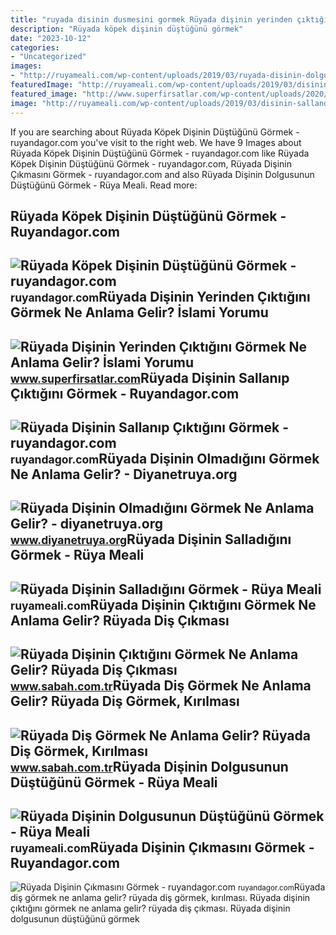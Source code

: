 ```yaml
---
title: "ruyada disinin dusmesini gormek Rüyada dişinin yerinden çıktığını görmek ne anlama gelir? i̇slami yorumu"
description: "Rüyada köpek dişinin düştüğünü görmek"
date: "2023-10-12"
categories:
- "Uncategorized"
images:
- "http://ruyameali.com/wp-content/uploads/2019/03/ruyada-disinin-dolgusunun-dustugunu-gormek-768x512.jpg"
featuredImage: "http://ruyameali.com/wp-content/uploads/2019/03/disinin-sallandigini-gormek-1140x760.jpg"
featured_image: "http://www.superfirsatlar.com/wp-content/uploads/2020/09/ruyada-dis-dusmesi-1024x576.jpg"
image: "http://ruyameali.com/wp-content/uploads/2019/03/disinin-sallandigini-gormek-1140x760.jpg"
---
```


If you are searching about Rüyada Köpek Dişinin Düştüğünü Görmek - ruyandagor.com you've visit to the right web. We have 9 Images about Rüyada Köpek Dişinin Düştüğünü Görmek - ruyandagor.com like Rüyada Köpek Dişinin Düştüğünü Görmek - ruyandagor.com, Rüyada Dişinin Çıkmasını Görmek - ruyandagor.com and also Rüyada Dişinin Dolgusunun Düştüğünü Görmek - Rüya Meali. Read more:

Rüyada Köpek Dişinin Düştüğünü Görmek - Ruyandagor.com
------------------------------------------------------

 ![Rüyada Köpek Dişinin Düştüğünü Görmek - ruyandagor.com](https://images.ruyandagor.com/2017/04/kopek-disinin-dustugunu-gormek-1535.jpg) <small>ruyandagor.com</small>Rüyada Dişinin Yerinden Çıktığını Görmek Ne Anlama Gelir? İslami Yorumu
-----------------------------------------------------------------------

 ![Rüyada Dişinin Yerinden Çıktığını Görmek Ne Anlama Gelir? İslami Yorumu](http://www.superfirsatlar.com/wp-content/uploads/2020/09/ruyada-dis-dusmesi-1024x576.jpg) <small>www.superfirsatlar.com</small>Rüyada Dişinin Sallanıp Çıktığını Görmek - Ruyandagor.com
---------------------------------------------------------

 ![Rüyada Dişinin Sallanıp Çıktığını Görmek - ruyandagor.com](https://images.ruyandagor.com/2017/04/disinin-sallanip-ciktigini-gormek-1854.jpg) <small>ruyandagor.com</small>Rüyada Dişinin Olmadığını Görmek Ne Anlama Gelir? - Diyanetruya.org
-------------------------------------------------------------------

 ![Rüyada Dişinin Olmadığını Görmek Ne Anlama Gelir? - diyanetruya.org](https://www.diyanetruya.org/wp-content/uploads/2023/07/Ruyada-Disinin-Olmadigini-Gormek-Ne-Anlama-Gelir.jpg) <small>www.diyanetruya.org</small>Rüyada Dişinin Salladığını Görmek - Rüya Meali
----------------------------------------------

 ![Rüyada Dişinin Salladığını Görmek - Rüya Meali](http://ruyameali.com/wp-content/uploads/2019/03/disinin-sallandigini-gormek-1140x760.jpg) <small>ruyameali.com</small>Rüyada Dişinin Çıktığını Görmek Ne Anlama Gelir? Rüyada Diş Çıkması
-------------------------------------------------------------------

 ![Rüyada Dişinin Çıktığını Görmek Ne Anlama Gelir? Rüyada Diş Çıkması](https://iasbh.tmgrup.com.tr/7e7829/650/344/0/106/1000/630?u=https://isbh.tmgrup.com.tr/sbh/2021/08/19/ruyada-disinin-ciktigini-gormek-ne-anlama-gelir-ruyada-dis-cikmasi-anlami-nedir-1629380478084.jpg) <small>www.sabah.com.tr</small>Rüyada Diş Görmek Ne Anlama Gelir? Rüyada Diş Görmek, Kırılması
---------------------------------------------------------------

 ![Rüyada Diş Görmek Ne Anlama Gelir? Rüyada Diş Görmek, Kırılması](https://iasbh.tmgrup.com.tr/1fd29d/752/395/0/24/724/404?u=https://isbh.tmgrup.com.tr/sbh/2019/10/16/ruyada-dis-gormek-ne-anlama-gelir-ruyada-dis-cikmasi-kirilmasi-dokulmesi-dusmesinin-anlami-1571212698005.jpg) <small>www.sabah.com.tr</small>Rüyada Dişinin Dolgusunun Düştüğünü Görmek - Rüya Meali
-------------------------------------------------------

 ![Rüyada Dişinin Dolgusunun Düştüğünü Görmek - Rüya Meali](http://ruyameali.com/wp-content/uploads/2019/03/ruyada-disinin-dolgusunun-dustugunu-gormek-768x512.jpg) <small>ruyameali.com</small>Rüyada Dişinin Çıkmasını Görmek - Ruyandagor.com
------------------------------------------------

 ![Rüyada Dişinin Çıkmasını Görmek - ruyandagor.com](https://images.ruyandagor.com/2017/04/disinin-cikmasini-gormek-1536.jpg) <small>ruyandagor.com</small>Rüyada diş görmek ne anlama gelir? rüyada diş görmek, kırılması. Rüyada dişinin çıktığını görmek ne anlama gelir? rüyada diş çıkması. Rüyada dişinin dolgusunun düştüğünü görmek

